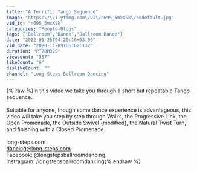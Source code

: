 ```yaml
---
title: "A Terrific Tango Sequence"
image: "https:\/\/i.ytimg.com\/vi\/n695_5mxXSk\/hqdefault.jpg"
vid_id: "n695_5mxXSk"
categories: "People-Blogs"
tags: ["Ballroom","Dance","Ballroom Dance"]
date: "2022-01-25T04:20:16+03:00"
vid_date: "2020-11-09T06:02:13Z"
duration: "PT20M32S"
viewcount: "357"
likeCount: "6"
dislikeCount: ""
channel: "Long-Steps Ballroom Dancing"
---
```

{% raw %}In this video we take you through a short but repeatable Tango sequence. <br /><br />Suitable for anyone, though some dance experience is advantageous, this video will take you step by step through Walks, the Progressive Link, the Open Promenade, the Outside Swivel (modified), the Natural Twist Turn, and finishing with a Closed Promenade.<br /><br />long-steps.com<br />dancing@long-steps.com<br />Facebook: @longstepsballroomdancing<br />Instragram: /longstepsballroomdancing{% endraw %}
